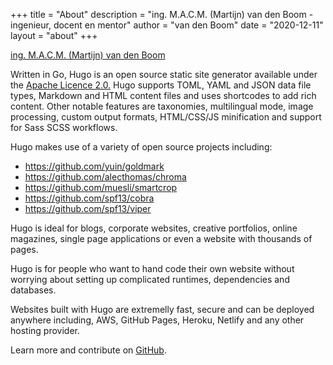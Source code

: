 +++
title = "About"
description = "ing. M.A.C.M. (Martijn) van den Boom - ingenieur, docent en mentor"
author = "van den Boom"
date = "2020-12-11"
layout = "about"
+++

<div class="badge-base LI-profile-badge" data-locale="nl_NL" data-size="large" data-theme="light" data-type="HORIZONTAL" data-vanity="macmvandenboom" data-version="v1"><a class="badge-base__link LI-simple-link" href="https://nl.linkedin.com/in/macmvandenboom/nl?trk=profile-badge">ing. M.A.C.M. (Martijn) van den Boom</a></div>
              


Written in Go, Hugo is an open source static site generator available under the [Apache Licence 2.0.](https://github.com/gohugoio/hugo/blob/master/LICENSE) Hugo supports TOML, YAML and JSON data file types, Markdown and HTML content files and uses shortcodes to add rich content. Other notable features are taxonomies, multilingual mode, image processing, custom output formats, HTML/CSS/JS minification and support for Sass SCSS workflows.

Hugo makes use of a variety of open source projects including:

* https://github.com/yuin/goldmark
* https://github.com/alecthomas/chroma
* https://github.com/muesli/smartcrop
* https://github.com/spf13/cobra
* https://github.com/spf13/viper

Hugo is ideal for blogs, corporate websites, creative portfolios, online magazines, single page applications or even a website with thousands of pages.

Hugo is for people who want to hand code their own website without worrying about setting up complicated runtimes, dependencies and databases.

Websites built with Hugo are extremelly fast, secure and can be deployed anywhere including, AWS, GitHub Pages, Heroku, Netlify and any other hosting provider.

Learn more and contribute on [GitHub](https://github.com/gohugoio).
